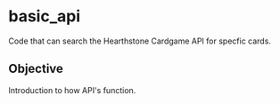 # basic_api
Code that can search the Hearthstone Cardgame API for specfic cards.
## Objective
Introduction to how API's function.  

